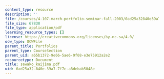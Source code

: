 ```yaml
---
content_type: resource
description: ''
file: /courses/4-107-march-portfolio-seminar-fall-2003/0ad25a32840e39a77f7ca8debab5048e_sawako_kaijima.pdf
file_size: 67830
file_type: application/pdf
learning_resource_types: []
license: https://creativecommons.org/licenses/by-nc-sa/4.0/
ocw_type: OCWFile
parent_title: Portfolios
parent_type: CourseSection
parent_uid: a65b1372-9e66-5ae6-9f08-e3e75912a2e2
resourcetype: Document
title: sawako_kaijima.pdf
uid: 0ad25a32-840e-39a7-7f7c-a8debab5048e
---
```


